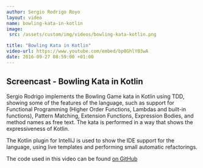 ```yaml
---
author: Sergio Rodrigo Royo
layout: video
name: bowling-kata-in-kotlin
image:
 src: /assets/custom/img/videos/bowling-kata-kotlin.png

title: "Bowling Kata in Kotlin"
video-url: https://www.youtube.com/embed/bp0GhlY03wA
date: 2016-09-27 08:59:00 +01:00
---
```



## Screencast - Bowling Kata in Kotlin

Sergio Rodrigo implements the Bowling Game kata in Kotlin using TDD, showing some of the features of the language, such as support for Functional Programming (Higher Order Functions, Lambdas and built-in functions), Pattern Matching, Extension Functions, Expression Bodies, and method names as free text. The kata is performed in a way that shows the expressiveness of Kotlin.

The Kotlin plugin for IntelliJ is used to show the IDE support for the language, using live templates and performing small automatic refactorings.

The code used in this video can be found [on GitHub](https://github.com/codurance/bowling_game_kata)
